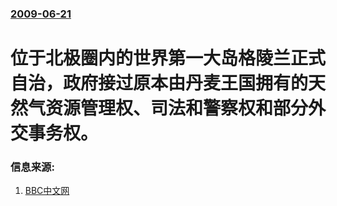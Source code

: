 ### [2009-06-21](/news/2009/06/21/index.md)

##### 
#  位于北极圈内的世界第一大岛格陵兰正式自治，政府接过原本由丹麦王国拥有的天然气资源管理权、司法和警察权和部分外交事务权。




### 信息来源:

1. [BBC中文网](http://news.bbc.co.uk/chinese/simp/hi/newsid_8110000/newsid_8111300/8111310.stm)
